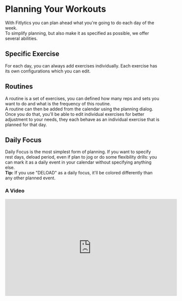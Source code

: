 # Planning Your Workouts
With Fitlytics you can plan ahead what you're going to do each day of the week.<br />
To simplify planning, but also make it as specified as possible, we offer several abilities.

## Specific Exercise
For each day, you can always add exercises individually. Each exercise has its own configurations which you can edit.

## Routines
A routine is a set of exercises, you can defined how many reps and sets you want to do and what is the frequency of this routine.<br />
A routine can then be added from the calendar using the planning dialog. Once you do that, you'll be able to edit individual exercises for better adjustment to your needs, they each behave as an individual exercise that is planned for that day.

## Daily Focus
Daily Focus is the most simplest form of planning. If you want to specify rest days, deload period, even if plan to jog or do some flexibility drills: you can mark it as a daily event in your calendar without specifying anything else.<br />
**Tip:** If you use "DELOAD" as a daily focus, it'll be colored differently than any other planned event.

### A Video
<iframe width="560" height="315" src="https://www.youtube.com/embed/2WiGS_HNrug" title="YouTube video player" frameborder="0" allow="accelerometer; autoplay; clipboard-write; encrypted-media; gyroscope; picture-in-picture" allowfullscreen></iframe>


